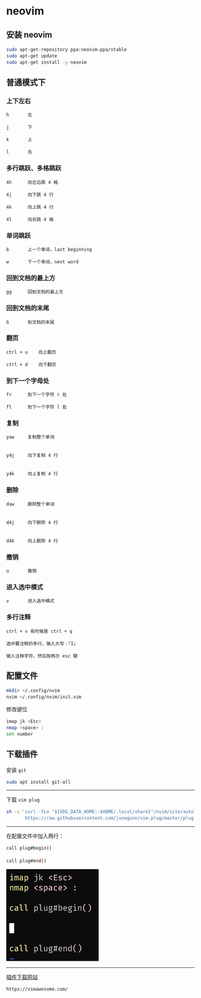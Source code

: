 # neovim

## 安装 neovim

```bash
sudo apt-get-repository ppa:neovim-ppa/stable
sudo apt-get update
sudo apt-get install -y neovim
```

## 普通模式下

### 上下左右

```
h       左

j       下

k       上

l       右
```

### 多行跳跃、多格跳跃

```
4h      向左边跳 4 格

4j      向下跳 4 行

4k      向上跳 4 行

4l      向右跳 4 格
```

### 单词跳跃

```
b       上一个单词，last beginning

w       下一个单词，next word
```

### 回到文档的最上方

```
gg      回到文档的最上方
```

### 回到文档的末尾

```
G       到文档的末尾
```

### 翻页

```
ctrl + u    向上翻页

ctrl + d    向下翻页
```

### 到下一个字母处

```
fr      到下一个字符 r 处

fl      到下一个字符 l 处
```

### 复制

```
yaw     复制整个单词


y4j     向下复制 4 行


y4k     向上复制 4 行
```

### 删除

```
daw     删除整个单词


d4j     向下删除 4 行


d4k     向上删除 4 行
```


### 撤销

```
u       撤销
```

### 进入选中模式

```
v       进入选中模式
```

### 多行注释

```
ctrl + v 有时候是 ctrl + q

选中要注释的多行，输入大写：『I』

输入注释字符，然后按两次 esc 键
```

## 配置文件

```bash
mkdir ~/.config/nvim
nvim ~/.config/nvim/init.vim
```

修改键位

```bash
imap jk <Esc>
nmap <space> :
set number
```

## 下载插件

安装 `git`

```bash
sudo apt install git-all
```

---

下载 `vim plug`

```bash
sh -c 'curl -fLo "${XDG_DATA_HOME:-$HOME/.local/share}"/nvim/site/autoload/plug.vim --create-dirs \
       https://raw.githubusercontent.com/junegunn/vim-plug/master/plug.vim'
```

---

在配置文件中加入两行：

```bash
call plug#begin()

call plug#end()
```

![](./img/vim-plug-begin-end.png)


---

[插件下载网站](https://vimawesome.com/)

```
https://vimawesome.com/
```
